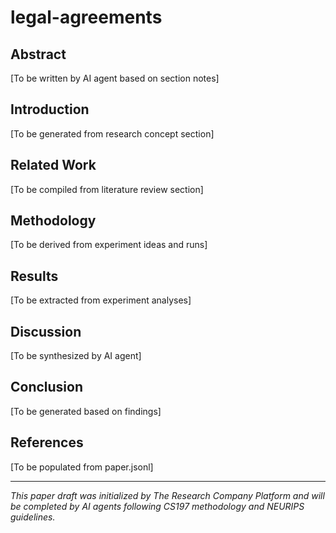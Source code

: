 # legal-agreements

## Abstract
[To be written by AI agent based on section notes]

## Introduction
[To be generated from research concept section]

## Related Work
[To be compiled from literature review section]

## Methodology
[To be derived from experiment ideas and runs]

## Results
[To be extracted from experiment analyses]

## Discussion
[To be synthesized by AI agent]

## Conclusion
[To be generated based on findings]

## References
[To be populated from paper.jsonl]

---
*This paper draft was initialized by The Research Company Platform and will be completed by AI agents following CS197 methodology and NEURIPS guidelines.*

